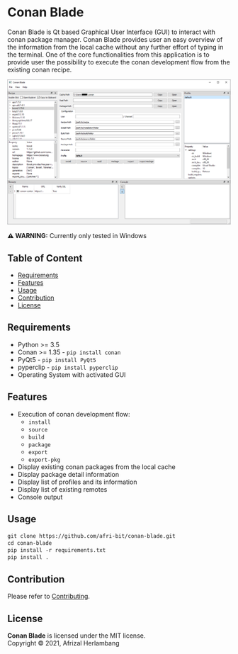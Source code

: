 # Conan Blade
Conan Blade is Qt based Graphical User Interface (GUI) to interact with conan package manager. Conan Blade provides user an easy overview of the information from the local cache without any further effort of typing in the terminal. One of the core functionalities from this application is to provide user the possibility to execute the conan development flow from the existing conan recipe.

![](doc/img/main_window.png)

**⚠ WARNING:** Currently only tested in Windows

## Table of Content
* [Requirements](#Requirements)
* [Features](#Features)
* [Usage](#Usage)
* [Contribution](#Contribution)
* [License](#License)

## Requirements
* Python >= 3.5
* Conan >= 1.35 - `pip install conan`
* PyQt5 - `pip install PyQt5`
* pyperclip - `pip install pyperclip`
* Operating System with activated GUI

## Features
* Execution of conan development flow:
    * `install`
    * `source`
    * `build`
    * `package`
    * `export`
    * `export-pkg`
* Display existing conan packages from the local cache
* Display package detail information
* Display list of profiles and its information
* Display list of existing remotes
* Console output

## Usage
```
git clone https://github.com/afri-bit/conan-blade.git
cd conan-blade
pip install -r requirements.txt
pip install .
```

## Contribution
Please refer to [Contributing](doc/contributing.md).

## License
**Conan Blade** is licensed under the MIT license.  
Copyright © 2021, Afrizal Herlambang

